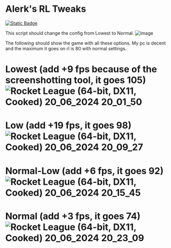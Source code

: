 # Alerk's RL Tweaks
[![Static Badge](https://img.shields.io/badge/Alerk's_RL_Tweaks-Download-red?link=https%3A%2F%2Fgithub.com%2FAlerk09%2FRLTweaks%2Freleases)](https://camo.githubusercontent.com/3fe24eab91f393f88e1674df54e35dffbf94ef17d9035c051ba0a8734e0ae620/68747470733a2f2f696d672e736869656c64732e696f2f62616467652f416c65726b27735f524c5f547765616b732d446f776e6c6f61642d7265643f6c696e6b3d68747470732533412532462532466769746875622e636f6d253246416c65726b3039253246524c547765616b7325324672656c6561736573)


This script should change the config from Lowest to Normal.
![image](https://github.com/Alerk09/RLTweaks/assets/95437457/f562751b-4114-44a4-a78b-d3732f7930f8)

The following should show the game with all these options. My pc is decent and the maximum it goes on rl is 80 with normal settings.

# Lowest (add +9 fps because of the screenshotting tool, it goes 105)![Rocket League (64-bit, DX11, Cooked) 20_06_2024 20_01_50](https://github.com/Alerk09/RLTweaks/assets/95437457/b5209769-896e-48a2-8327-19c32c0d34bc)

# Low (add +19 fps, it goes 98)![Rocket League (64-bit, DX11, Cooked) 20_06_2024 20_09_27](https://github.com/Alerk09/RLTweaks/assets/95437457/bd03516f-6f3c-4b48-bcc8-8ab3ed6daf35)

# Normal-Low (add +6 fps, it goes 92)![Rocket League (64-bit, DX11, Cooked) 20_06_2024 20_15_45](https://github.com/Alerk09/RLTweaks/assets/95437457/ff52c799-b3f0-4098-a6c8-902cd3c14c5f)

# Normal (add +3 fps, it goes 74)![Rocket League (64-bit, DX11, Cooked) 20_06_2024 20_23_09](https://github.com/Alerk09/RLTweaks/assets/95437457/e6a5b98f-e9b9-4106-9687-1596700ed0b7)



